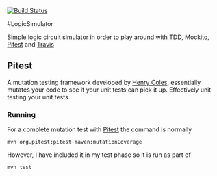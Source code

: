 [![Build Status](https://travis-ci.org/rossdrew/endpointSim.py.svg?branch=master)](https://travis-ci.org/rossdrew/endpointSim.py)

#LogicSimulator

Simple logic circuit simulator in order to play around with TDD, Mockito, [Pitest](http://pitest.org/) and [Travis](https://travis-ci.com/)

## Pitest

A mutation testing framework developed by [Henry Coles](https://github.com/hcoles), essentially mutates your code to see if your unit tests can pick it up.  Effectively unit testing your unit tests.

### Running

For a complete mutation test with [Pitest](http://pitest.org/) the command is normally
```
mvn org.pitest:pitest-maven:mutationCoverage
```
However, I have included it in my test phase so it is run as part of
```
mvn test
```

